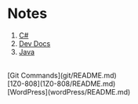 # Notes 

1. [C#](csharp/README.md)
1. [Dev Docs](https://devdocs.io)
1. [Java](java/README.md)
<br>
[Git Commands](git/README.md)
<br>
[1Z0-808](1Z0-808/README.md)
<br>
[WordPress](wordPress/README.md)
